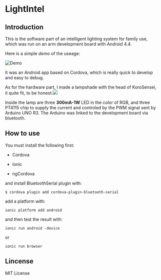 # LightIntel

## Introduction

This is the software part of an intelligent lighting system for family use, which was run on an arm development board with Android 4.4.

Here is a simple *demo* of the useage:

![Demo](http://ww3.sinaimg.cn/mw690/a60a3287jw1f56m6vacwyg208t0g9tsf.gif)

It was an Android app based on Cordova, which is really quick to develop and easy to debug.

As for the hardware part, I made a lampshade with the head of KoroSensei, it quite fit, to be honest.![](http://ww4.sinaimg.cn/mw690/a60a3287jw1f56mbr7f34j20um1degrj.jpg)

Inside the lamp are three **300mA-1W** LED in the color of RGB, and three PT4115 chip to supply the current and controled by the PWM signal sent by Arduino UNO R3. The Arduino was linked to the development board via bluetooth.

## How to use

You must install the following first:

- Cordova

- Ionic

- ngCordova

and install BluetoothSerial plugin with:

`$ cordova plugin add cordova-plugin-bluetooth-serial`

add a platform with:

`ionic platform add android`

and then test the result with:

`ionic run android -device`

or

`ionic run browser`

## Lincense

MIT License